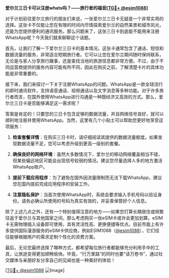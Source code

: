 **爱尔兰三日卡可以注册whats吗？——旅行者的福音[[TG💪+ @esim1088](https://t.me/s/esim1088)]**

对于计划前往爱尔兰旅行的朋友们来说，一张爱尔兰三日卡无疑是一个非常实用的选择。这张卡不仅能让您在有限的时间内尽情探索爱尔兰的自然美景和城市风光，还能为您提供便利的通讯服务。那么问题来了，这张三日卡到底能不能用来注册WhatsApp呢？今天我们就来聊聊这个话题。

首先，让我们了解一下爱尔兰三日卡的基本情况。这张卡通常包含了通话、短信和数据流量的服务，非常适合短期旅行者。它可以让您在爱尔兰期间随时保持联系，无论是与家人分享旅行趣事，还是查找当地的旅游信息都非常方便。不过，由于不同运营商提供的服务内容可能有所不同，因此在购买之前，了解清楚卡片的具体功能是非常重要的。

接下来，我们来探讨一下关于注册WhatsApp的问题。WhatsApp是一款全球流行的即时通讯软件，支持语音通话、视频通话以及文字消息等多种功能。对于许多旅行者而言，在国外使用WhatsApp进行沟通是一种既经济又高效的方式。那么，爱尔兰三日卡是否能够满足这一需求呢？

答案是肯定的！只要您的三日卡包含足够的数据流量，并且网络信号良好，就可以顺利地注册并使用WhatsApp。当然，这里有几个小贴士可以帮助您更好地享受这项服务：

1. **检查套餐详情**：在购买三日卡时，请仔细阅读其提供的数据流量额度。如果发现数据流量不足，您可以考虑升级到更高一级别的套餐。
   
2. **确保良好的网络环境**：虽然大多数情况下，爱尔兰的移动网络覆盖相当不错，但某些偏远地区可能会出现信号较弱的情况。建议您尽量选择人多的地方激活WhatsApp账户。

3. **提前下载应用程序**：为了避免在国外因流量限制而无法下载WhatsApp，建议您在国内提前完成应用程序的安装工作。

4. **注意隐私保护**：当首次使用WhatsApp时，系统会要求输入手机号码以验证身份。请务必确认所使用的号码为真实有效的，并妥善保管好个人信息。

除了上述几点之外，还有一个特别值得注意的地方——如果您打算长期居住或频繁往返于爱尔兰与其他国家之间，那么考虑购买一张eSIM卡或许会更加划算。eSIM卡无需物理插入设备即可使用，具有灵活性高、更换便捷等优点。目前市面上有许多提供国际漫游服务的eSIM卡供应商，例如ESIM1088（[@esim1088](https://t.me/s/esim1088)），它们往往能够根据用户的需求定制个性化的资费方案。

最后，无论您最终选择了哪种方式，都希望每位旅行者都能够充分利用手中的工具，让旅途变得更加顺畅愉快。毕竟，“行万里路”的同时也要“读万卷书”，通过社交媒体与亲朋好友分享自己的见闻也是一种美好的体验！

[[TG💪+ @esim1088](https://t.me/s/esim1088) ![Image](https://i.postimg.cc/4NQfJmqS/Snipaste-2025-05-13-00-14-12.png)]